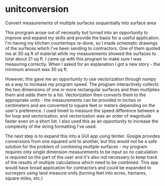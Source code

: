 # unitconversion
Convert measurements of multiple surfaces sequentially into surface area

This prorgram arose out of necessity but turned into an opportunity to improve and expand my skills and provide the basis for a useful application. I'm having my kitchen countertops re-done, so I made schematic drawings of the surfaces which I've been sending to contractors. One of them quoted me at 30 sq ft of material while my measurements showed the surfaces to total about 21 sq ft. I came up with this program to make sure I was measuring correctly. When I asked for an explanation I got a new story - the minimum amount was 30 sq ft.

However, this gave me an opportunity to use vectorization through numpy as a way to increase my program speed. The program interactively collects the two dimensions of one or more rectangular surfaces and then multiplies them and adds them to a list. Vectorization then converts them to the appropriate units - the measurements can be provided in inches or centimeters and are converted to square feet or meters depending on the user's preference. I used timeit to measure the speed difference between a for loop and vectorization, and vectorization was an order of magnitude faster even on a short list. I also used this as an opportunity to increase the complexity of the string formatting I've used.

The next step is to expand this into a GUI app using tkinter. Google provides conversions from one squared unit to another, but this would not be a safe solution for the problem of combining multiple surfaces - my program requires only single dimension measurements to be input so no calculation is required on the part of the user and it's also not necessary to keep track of the results of multiple calculations which need to be combined. This app would have broad application for contractors and could be expanded to surveyprs using land measure units (turning feet into acres, hectares, square miles, etc.)
